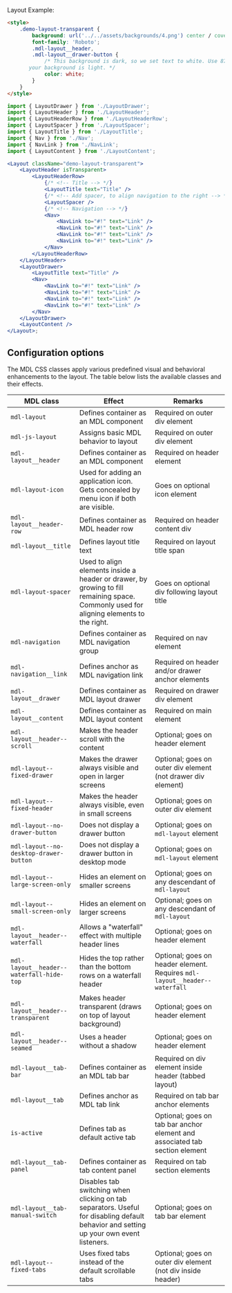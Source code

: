 Layout Example:

```html
<style>
    .demo-layout-transparent {
        background: url('../../assets/backgrounds/4.png') center / cover;
        font-family: 'Roboto';
        .mdl-layout__header,
        .mdl-layout__drawer-button {
            /* This background is dark, so we set text to white. Use 87% black instead if
       your background is light. */
            color: white;
        }
    }
</style>
```

```jsx
import { LayoutDrawer } from './LayoutDrawer';
import { LayoutHeader } from './LayoutHeader';
import { LayoutHeaderRow } from './LayoutHeaderRow';
import { LayoutSpacer } from './LayoutSpacer';
import { LayoutTitle } from './LayoutTitle';
import { Nav } from './Nav';
import { NavLink } from './NavLink';
import { LayoutContent } from './LayoutContent';

<Layout className="demo-layout-transparent">
    <LayoutHeader isTransparent>
        <LayoutHeaderRow>
            {/* <!-- Title --> */}
            <LayoutTitle text="Title" />
            {/* <!-- Add spacer, to align navigation to the right --> */}
            <LayoutSpacer />
            {/* <!-- Navigation --> */}
            <Nav>
                <NavLink to="#!" text="Link" />
                <NavLink to="#!" text="Link" />
                <NavLink to="#!" text="Link" />
                <NavLink to="#!" text="Link" />
            </Nav>
        </LayoutHeaderRow>
    </LayoutHeader>
    <LayoutDrawer>
        <LayoutTitle text="Title" />
        <Nav>
            <NavLink to="#!" text="Link" />
            <NavLink to="#!" text="Link" />
            <NavLink to="#!" text="Link" />
            <NavLink to="#!" text="Link" />
        </Nav>
    </LayoutDrawer>
    <LayoutContent />
</Layout>;
```

## Configuration options

The MDL CSS classes apply various predefined visual and behavioral enhancements to the layout. The table below lists the available classes and their effects.

| MDL class                                | Effect                                                                                                                                  | Remarks                                                                     |
| ---------------------------------------- | --------------------------------------------------------------------------------------------------------------------------------------- | --------------------------------------------------------------------------- |
| `mdl-layout`                             | Defines container as an MDL component                                                                                                   | Required on outer div element                                               |
| `mdl-js-layout`                          | Assigns basic MDL behavior to layout                                                                                                    | Required on outer div element                                               |
| `mdl-layout__header`                     | Defines container as an MDL component                                                                                                   | Required on header element                                                  |
| `mdl-layout-icon`                        | Used for adding an application icon. Gets concealed by menu icon if both are visible.                                                   | Goes on optional icon element                                               |
| `mdl-layout__header-row`                 | Defines container as MDL header row                                                                                                     | Required on header content div                                              |
| `mdl-layout__title`                      | Defines layout title text                                                                                                               | Required on layout title span                                               |
| `mdl-layout-spacer`                      | Used to align elements inside a header or drawer, by growing to fill remaining space. Commonly used for aligning elements to the right. | Goes on optional div following layout title                                 |
| `mdl-navigation`                         | Defines container as MDL navigation group                                                                                               | Required on nav element                                                     |
| `mdl-navigation__link`                   | Defines anchor as MDL navigation link                                                                                                   | Required on header and/or drawer anchor elements                            |
| `mdl-layout__drawer`                     | Defines container as MDL layout drawer                                                                                                  | Required on drawer div element                                              |
| `mdl-layout__content`                    | Defines container as MDL layout content                                                                                                 | Required on main element                                                    |
| `mdl-layout__header--scroll`             | Makes the header scroll with the content                                                                                                | Optional; goes on header element                                            |
| `mdl-layout--fixed-drawer`               | Makes the drawer always visible and open in larger screens                                                                              | Optional; goes on outer div element (not drawer div element)                |
| `mdl-layout--fixed-header`               | Makes the header always visible, even in small screens                                                                                  | Optional; goes on outer div element                                         |
| `mdl-layout--no-drawer-button`           | Does not display a drawer button                                                                                                        | Optional; goes on `mdl-layout` element                                      |
| `mdl-layout--no-desktop-drawer-button`   | Does not display a drawer button in desktop mode                                                                                        | Optional; goes on `mdl-layout` element                                      |
| `mdl-layout--large-screen-only`          | Hides an element on smaller screens                                                                                                     | Optional; goes on any descendant of `mdl-layout`                            |
| `mdl-layout--small-screen-only`          | Hides an element on larger screens                                                                                                      | Optional; goes on any descendant of `mdl-layout`                            |
| `mdl-layout__header--waterfall`          | Allows a "waterfall" effect with multiple header lines                                                                                  | Optional; goes on header element                                            |
| `mdl-layout__header--waterfall-hide-top` | Hides the top rather than the bottom rows on a waterfall header                                                                         | Optional; goes on header element. Requires `mdl-layout__header--waterfall`  |
| `mdl-layout__header--transparent`        | Makes header transparent (draws on top of layout background)                                                                            | Optional; goes on header element                                            |
| `mdl-layout__header--seamed`             | Uses a header without a shadow                                                                                                          | Optional; goes on header element                                            |
| `mdl-layout__tab-bar`                    | Defines container as an MDL tab bar                                                                                                     | Required on div element inside header (tabbed layout)                       |
| `mdl-layout__tab`                        | Defines anchor as MDL tab link                                                                                                          | Required on tab bar anchor elements                                         |
| `is-active`                              | Defines tab as default active tab                                                                                                       | Optional; goes on tab bar anchor element and associated tab section element |
| `mdl-layout__tab-panel`                  | Defines container as tab content panel                                                                                                  | Required on tab section elements                                            |
| `mdl-layout__tab-manual-switch`          | Disables tab switching when clicking on tab separators. Useful for disabling default behavior and setting up your own event listeners.  | Optional; goes on tab bar element                                           |
| `mdl-layout--fixed-tabs`                 | Uses fixed tabs instead of the default scrollable tabs                                                                                  | Optional; goes on outer div element (not div inside header)                 |
